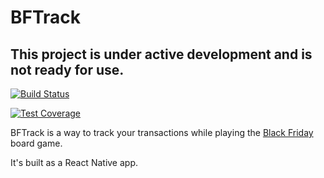 BFTrack
=====================

## This project is under active development and is not ready for use.

[![Build Status](https://travis-ci.org/claydiffrient/bftrack.svg?branch=master)](https://travis-ci.org/claydiffrient/bftrack)

[![Test Coverage](https://codeclimate.com/github/claydiffrient/bftrack/badges/coverage.svg)](https://codeclimate.com/github/claydiffrient/bftrack/coverage)

BFTrack is a way to track your transactions while playing the [Black Friday](https://boardgamegeek.com/boardgame/39242/black-friday) board game.

It's built as a React Native app.

